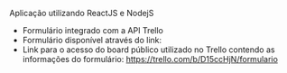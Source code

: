 Aplicação utilizando ReactJS e NodejS

- Formulário integrado com a API Trello
- Formulário disponível através do link: 
- Link para o acesso do board público utilizado no Trello contendo as informações do formulário: https://trello.com/b/D15ccHjN/formulario

